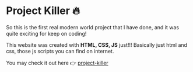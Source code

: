 # Project Killer :fire: 
So this is the first real modern world project that I have done, and it was quite exciting for keep on coding!

This website was created with **HTML, CSS, JS** just!!!
Basically just html and css, those js scripts you can find on internet.

You may check it out here :point_right: [project-killer](https://project-killer-dann.netlify.app/)
